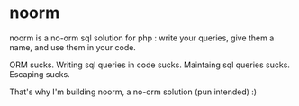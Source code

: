 noorm
=====

noorm is a no-orm sql solution for php : write your queries, give them a name, and use them in your code.

ORM sucks. Writing sql queries in code sucks. Maintaing sql queries sucks. Escaping sucks.

That's why I'm building noorm, a no-orm solution (pun intended) :)




